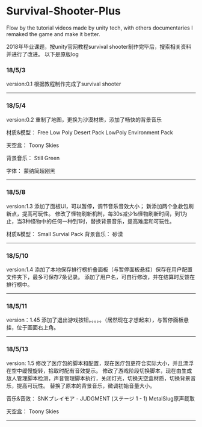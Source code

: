 # Survival-Shooter-Plus
Flow by the tutorial videos made by unity tech, with others documentaries I remaked the game and make it better.

2018年毕业课题，按unity官网教程survival shooter制作完毕后，搜索相关资料并进行了改进。
以下是原版log

### 18/5/3
version:0.1
根据教程制作完成了survival shooter

-------------------------------------------------------

### 18/5/4
version:0.2
重制了地图，更换为沙漠材质，添加了畅快的背景音乐

材质&模型：
Free Low Poly Desert Pack
LowPoly Environment Pack

天空盒：
Toony Skies

背景音乐：
Still Green

字体：
蒙纳简超刚黑

------------------------------------------------------

### 18/5/8
version:1.3	
添加了面板UI，可以暂停，调节音乐音效大小；
新添加两个急救包刷新点，提高可玩性。
修改了怪物刷新机制，每30s减少1s怪物刷新时间，到1为止，当3种怪物中的任何一种到1时，替换背景音乐，提高难度和可玩性。

材质&模型：
Small Survial Pack
背景音乐：
砂漠

------------------------------------------------------

### 18/5/10
version:1.4
添加了本地保存排行榜折叠面板（与暂停面板悬挂）保存在用户配置文件夹下，最多可保存7条记录。
添加了用户名，可自行修改，并在结算时反馈在排行榜中。

------------------------------------------------------

### 18/5/11
version：1.45
添加了退出游戏按钮。。。。。（居然现在才想起来），与暂停面板悬挂，位于画面右上角。

------------------------------------------------------

### 18/5/13
version: 1.5
修改了医疗包的脚本和配置，现在医疗包更符合实际大小，并且漂浮在空中缓慢旋转，拾取时配有音效提示。
修改了游戏阶段切换脚本，现在由生成敌人管理脚本检测，声音管理脚本执行，关闭灯光，切换天空盒材质，切换背景音乐，提高可玩性。
替换了原本的背景音乐，微调初始音量大小。

音乐&音效：
SNKプレイモア - JUDGMENT (ステージ 1 - 1)
MetalSlug原声截取

天空盒：
Toony Skies

-------------------------------------------------------

